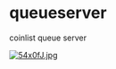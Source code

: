 # queueserver
coinlist queue server

[![54x0fJ.jpg](https://z3.ax1x.com/2021/10/25/54x0fJ.jpg)](https://imgtu.com/i/54x0fJ)
